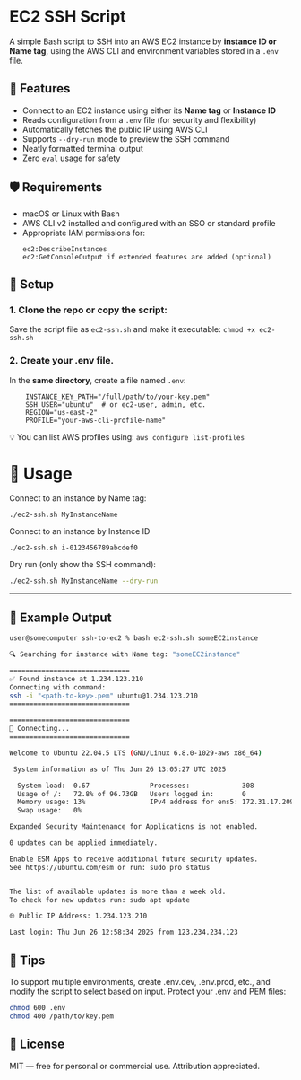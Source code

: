 # EC2 SSH Script

A simple Bash script to SSH into an AWS EC2 instance by **instance ID or Name tag**, using the AWS CLI and environment variables stored in a `.env` file.

## 🔧 Features

- Connect to an EC2 instance using either its **Name tag** or **Instance ID**
- Reads configuration from a `.env` file (for security and flexibility)
- Automatically fetches the public IP using AWS CLI
- Supports `--dry-run` mode to preview the SSH command
- Neatly formatted terminal output
- Zero `eval` usage for safety

## 🛡 Requirements
-	macOS or Linux with Bash
-	AWS CLI v2 installed and configured with an SSO or standard profile
-	Appropriate IAM permissions for:
    ```console
    ec2:DescribeInstances
    ec2:GetConsoleOutput if extended features are added (optional)
    ```
## 📁 Setup

### 1. Clone the repo or copy the script:
Save the script file as `ec2-ssh.sh` and make it executable:
```chmod +x ec2-ssh.sh```

### 2. Create your .env file.
In the **same directory**, create a file named `.env`:
```console
    INSTANCE_KEY_PATH="/full/path/to/your-key.pem"
    SSH_USER="ubuntu"  # or ec2-user, admin, etc.
    REGION="us-east-2"
    PROFILE="your-aws-cli-profile-name"
```
💡 You can list AWS profiles using:
`aws configure list-profiles`

# 🚀 Usage
Connect to an instance by Name tag:
```console
./ec2-ssh.sh MyInstanceName
```
Connect to an instance by Instance ID
```console
./ec2-ssh.sh i-0123456789abcdef0
```
Dry run (only show the SSH command):
```bash
./ec2-ssh.sh MyInstanceName --dry-run
```
---
## 🧼 Example Output
```bash
user@somecomputer ssh-to-ec2 % bash ec2-ssh.sh someEC2instance

🔍 Searching for instance with Name tag: "someEC2instance"

==============================
✅ Found instance at 1.234.123.210
Connecting with command:
ssh -i "<path-to-key>.pem" ubuntu@1.234.123.210
==============================

==============================
🔐 Connecting...
==============================

Welcome to Ubuntu 22.04.5 LTS (GNU/Linux 6.8.0-1029-aws x86_64)

 System information as of Thu Jun 26 13:05:27 UTC 2025

  System load:  0.67               Processes:             308
  Usage of /:   72.8% of 96.73GB   Users logged in:       0
  Memory usage: 13%                IPv4 address for ens5: 172.31.17.209
  Swap usage:   0%

Expanded Security Maintenance for Applications is not enabled.

0 updates can be applied immediately.

Enable ESM Apps to receive additional future security updates.
See https://ubuntu.com/esm or run: sudo pro status


The list of available updates is more than a week old.
To check for new updates run: sudo apt update

🌐 Public IP Address: 1.234.123.210

Last login: Thu Jun 26 12:58:34 2025 from 123.234.234.123
```

## 🧠 Tips
To support multiple environments, create .env.dev, .env.prod, etc., and modify the script to select based on input.
Protect your .env and PEM files:
```bash
chmod 600 .env
chmod 400 /path/to/key.pem
```
## 📜 License
MIT — free for personal or commercial use. Attribution appreciated.